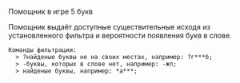 Помощник в игре 5 букв

Помощник выдаёт доступные существительные исходя из установленного фильтра и вероятности появления букв в слове.

```
Команды фильтрации:
  > ?найденые буквы не на своих местах, например: ?г***б;
  > -буквы, которых в слове нет, например: -жп;
  > найденые буквы, например: *а***;
```
